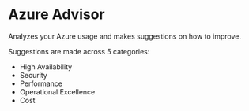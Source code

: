 # Azure Advisor

Analyzes your Azure usage and makes suggestions on how to improve.

Suggestions are made across 5 categories:

- High Availability
- Security
- Performance
- Operational Excellence
- Cost
